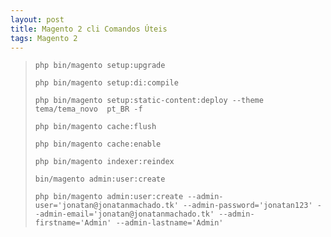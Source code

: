 ```yaml
---
layout: post
title: Magento 2 cli Comandos Úteis
tags: Magento 2
---
```

> `php bin/magento setup:upgrade`
>
> `php bin/magento setup:di:compile`
>
> `php bin/magento setup:static-content:deploy --theme tema/tema_novo  pt_BR -f`
>
> `php bin/magento cache:flush`
>
> `php bin/magento cache:enable`
>
> `php bin/magento indexer:reindex`
>
> `bin/magento admin:user:create`
>
> `php bin/magento admin:user:create --admin-user='jonatan@jonatanmachado.tk' --admin-password='jonatan123' --admin-email='jonatan@jonatanmachado.tk' --admin-firstname='Admin' --admin-lastname='Admin'`

